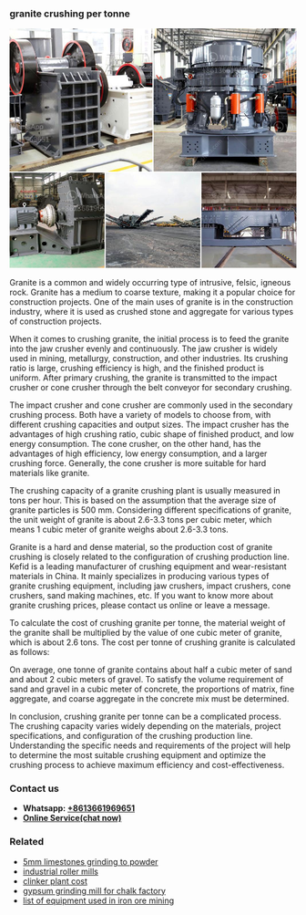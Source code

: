 <h3>granite crushing per tonne</h3><img src='1708332839.jpg' alt=''><p>Granite is a common and widely occurring type of intrusive, felsic, igneous rock. Granite has a medium to coarse texture, making it a popular choice for construction projects. One of the main uses of granite is in the construction industry, where it is used as crushed stone and aggregate for various types of construction projects.</p><p>When it comes to crushing granite, the initial process is to feed the granite into the jaw crusher evenly and continuously. The jaw crusher is widely used in mining, metallurgy, construction, and other industries. Its crushing ratio is large, crushing efficiency is high, and the finished product is uniform. After primary crushing, the granite is transmitted to the impact crusher or cone crusher through the belt conveyor for secondary crushing.</p><p>The impact crusher and cone crusher are commonly used in the secondary crushing process. Both have a variety of models to choose from, with different crushing capacities and output sizes. The impact crusher has the advantages of high crushing ratio, cubic shape of finished product, and low energy consumption. The cone crusher, on the other hand, has the advantages of high efficiency, low energy consumption, and a larger crushing force. Generally, the cone crusher is more suitable for hard materials like granite.</p><p>The crushing capacity of a granite crushing plant is usually measured in tons per hour. This is based on the assumption that the average size of granite particles is 500 mm. Considering different specifications of granite, the unit weight of granite is about 2.6-3.3 tons per cubic meter, which means 1 cubic meter of granite weighs about 2.6-3.3 tons.</p><p>Granite is a hard and dense material, so the production cost of granite crushing is closely related to the configuration of crushing production line. Kefid is a leading manufacturer of crushing equipment and wear-resistant materials in China. It mainly specializes in producing various types of granite crushing equipment, including jaw crushers, impact crushers, cone crushers, sand making machines, etc. If you want to know more about granite crushing prices, please contact us online or leave a message.</p><p>To calculate the cost of crushing granite per tonne, the material weight of the granite shall be multiplied by the value of one cubic meter of granite, which is about 2.6 tons. The cost per tonne of crushing granite is calculated as follows:</p><p>On average, one tonne of granite contains about half a cubic meter of sand and about 2 cubic meters of gravel. To satisfy the volume requirement of sand and gravel in a cubic meter of concrete, the proportions of matrix, fine aggregate, and coarse aggregate in the concrete mix must be determined.</p><p>In conclusion, crushing granite per tonne can be a complicated process. The crushing capacity varies widely depending on the materials, project specifications, and configuration of the crushing production line. Understanding the specific needs and requirements of the project will help to determine the most suitable crushing equipment and optimize the crushing process to achieve maximum efficiency and cost-effectiveness.</p><h3>Contact us</h3><ul><li><strong>Whatsapp:&nbsp;<a href="https://wa.me/8613661969651">+8613661969651</a></strong></li><li><a href="https://swt.shibang-china.com/?git&amp;zhl&amp;granite crushing per tonne"><strong>Online Service(chat now)</strong></a></li></ul><h3>Related</h3><ul><li><a href='5mm limestones grinding to powder.md'>5mm limestones grinding to powder</a></li><li><a href='industrial roller mills.md'>industrial roller mills</a></li><li><a href='clinker plant cost.md'>clinker plant cost</a></li><li><a href='gypsum grinding mill for chalk factory.md'>gypsum grinding mill for chalk factory</a></li><li><a href='list of equipment used in iron ore mining.md'>list of equipment used in iron ore mining</a></li></ul>